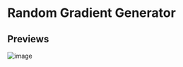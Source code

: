 # Random Gradient Generator

## Previews

![image](https://github.com/Zingzy/Random-Gradient/assets/90309290/390813e7-d328-4fc7-8a1e-e17431a5154c)
